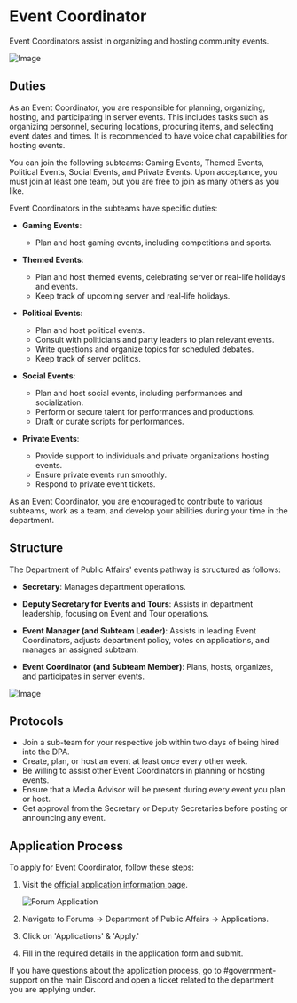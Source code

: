 # Event Coordinator

Event Coordinators assist in organizing and hosting community events.

![Image](https://media.discordapp.net/attachments/838356841217916989/1165664189528944650/2021-04-25_01.27.56.png?ex=6547ac5f&is=6535375f&hm=eb83bed1d39532d03522eeffa2d53f935d6527b561f1a92e7e5d4f3e50d41515&=&width=1266&height=671)

## Duties

As an Event Coordinator, you are responsible for planning, organizing, hosting, and participating in server events. This includes tasks such as organizing personnel, securing locations, procuring items, and selecting event dates and times. It is recommended to have voice chat capabilities for hosting events.

You can join the following subteams: Gaming Events, Themed Events, Political Events, Social Events, and Private Events. Upon acceptance, you must join at least one team, but you are free to join as many others as you like.

Event Coordinators in the subteams have specific duties:

- **Gaming Events**:
  - Plan and host gaming events, including competitions and sports.

- **Themed Events**:
  - Plan and host themed events, celebrating server or real-life holidays and events.
  - Keep track of upcoming server and real-life holidays.

- **Political Events**:
  - Plan and host political events.
  - Consult with politicians and party leaders to plan relevant events.
  - Write questions and organize topics for scheduled debates.
  - Keep track of server politics.

- **Social Events**:
  - Plan and host social events, including performances and socialization.
  - Perform or secure talent for performances and productions.
  - Draft or curate scripts for performances.

- **Private Events**:
  - Provide support to individuals and private organizations hosting events.
  - Ensure private events run smoothly.
  - Respond to private event tickets.

As an Event Coordinator, you are encouraged to contribute to various subteams, work as a team, and develop your abilities during your time in the department.

## Structure

The Department of Public Affairs' events pathway is structured as follows:

- **Secretary**: Manages department operations.

- **Deputy Secretary for Events and Tours**: Assists in department leadership, focusing on Event and Tour operations.

- **Event Manager (and Subteam Leader)**: Assists in leading Event Coordinators, adjusts department policy, votes on applications, and manages an assigned subteam.

- **Event Coordinator (and Subteam Member)**: Plans, hosts, organizes, and participates in server events.

![Image](https://media.discordapp.net/attachments/838356841217916989/1165665151899414579/2021-02-15_12.12.01.png?ex=6547ad45&is=65353845&hm=ab7dc2073db2330b3ea1670be41ae8cc40ebdfe7a94293ee3179af67c1d11c46&=&width=1266&height=671)

## Protocols

- Join a sub-team for your respective job within two days of being hired into the DPA.
- Create, plan, or host an event at least once every other week.
- Be willing to assist other Event Coordinators in planning or hosting events.
- Ensure that a Media Advisor will be present during every event you plan or host.
- Get approval from the Secretary or Deputy Secretaries before posting or announcing any event.

## Application Process

To apply for Event Coordinator, follow these steps:

1. Visit the [official application information page](https://www.democracycraft.net/threads/application-information.543/).

   ![Forum Application](https://i.imgur.com/7HWWZq6.png)

2. Navigate to Forums -> Department of Public Affairs -> Applications.

3. Click on 'Applications' & 'Apply.'

4. Fill in the required details in the application form and submit.

If you have questions about the application process, go to #government-support on the main Discord and open a ticket related to the department you are applying under.
